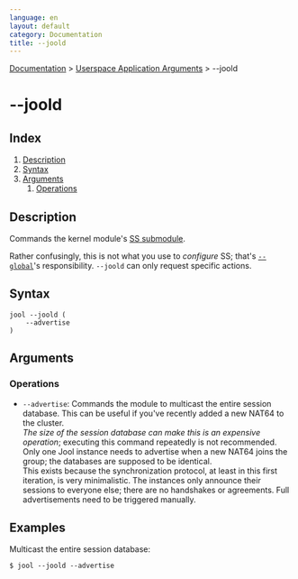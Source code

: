 ```yaml
---
language: en
layout: default
category: Documentation
title: --joold
---
```


[Documentation](documentation.html) > [Userspace Application Arguments](documentation.html#userspace-application-arguments) > \--joold

# \--joold

## Index

1. [Description](#description)
2. [Syntax](#syntax)
3. [Arguments](#arguments)
   1. [Operations](#operations)

## Description

Commands the kernel module's [SS submodule](session-synchronization.html).

Rather confusingly, this is not what you use to _configure_ SS; that's [`--global`](usr-flags-global.html)'s responsibility. `--joold` can only request specific actions.

## Syntax

	jool --joold (
		--advertise
	)

## Arguments

### Operations

* `--advertise`: Commands the module to multicast the entire session database. This can be useful if you've recently added a new NAT64 to the cluster.  
_The size of the session database can make this is an expensive operation_; executing this command repeatedly is not recommended.  
Only one Jool instance needs to advertise when a new NAT64 joins the group; the databases are supposed to be identical.  
This exists because the synchronization protocol, at least in this first iteration, is very minimalistic. The instances only announce their sessions to everyone else; there are no handshakes or agreements. Full advertisements need to be triggered manually.

## Examples

Multicast the entire session database:

	$ jool --joold --advertise

